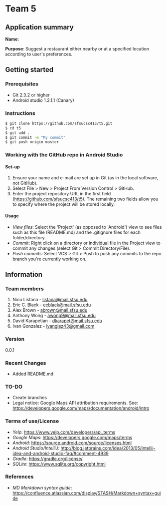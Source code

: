 # Team 5
## Application summary
**Name**:

**Purpose**: Suggest a restaurant either nearby or at a specified location according to user's
preferences.

## Getting started
### Prerequisites
- Git 2.3.2 or higher
- Android studio 1.2.1.1 (Canary)

### Instructions

```sh
$ git clone https://github.com/sfsucsc413/t5.git
$ cd t5
$ git add .
$ git commit -m "My commit"
$ git push origin master
```

### Working with the GitHub repo in Android Studio
#### Set-up

1. Ensure your name and e-mail are set up in Git (as in the local software, not GitHub).
2. Select File > New > Project From Version Control > GitHub.
3. Enter the project repository URL in the first field (https://github.com/sfsucsc413/t5).
    The remaining two fields allow you to specify where the project will be stored locally.

#### Usage

- *View files*: Select the 'Project' (as opposed to 'Android') view to see files such as this file
(README.md) and the .gitignore files for each folder/directory.
- *Commit*: Right click on a directory or individual file in the Project view to commit any changes
(select Git > Commit Directory/File).
- *Push commits*: Select VCS > Git > Push to push any commits to the repo branch you're currently
working on.

## Information
### Team members

1. Nicu Listana - listana@mail.sfsu.edu
2. Eric C. Black - ecblack@mail.sfsu.edu
3. Alex Brown - abrown@mail.sfsu.edu
4. Anthony Wong - awong9@mail.sfsu.edu
5. David Karapetian - dkarapet@mail.sfsu.edu
6. Ivan Gonzalez - ivanglez43@gmail.com

### Version
0.0.1

### Recent Changes
  - Added README.md

### TO-DO
  - Create branches
  - Legal notice: Google Maps API attribution requirements. See: https://developers.google.com/maps/documentation/android/intro

### Terms of use/License
  - *Yelp*: https://www.yelp.com/developers/api_terms 
  - *Google Maps*: https://developers.google.com/maps/terms
  - *Android*: https://source.android.com/source/licenses.html
  - *Android Studio/IntelliJ*: http://blog.jetbrains.com/idea/2013/05/intellij-idea-and-android-studio-faq/#comment-4939
  - *Gradle*: https://gradle.org/license/
  - *SQLite*: https://www.sqlite.org/copyright.html

### References
  - *MD Markdown syntax guide*: https://confluence.atlassian.com/display/STASH/Markdown+syntax+guide
